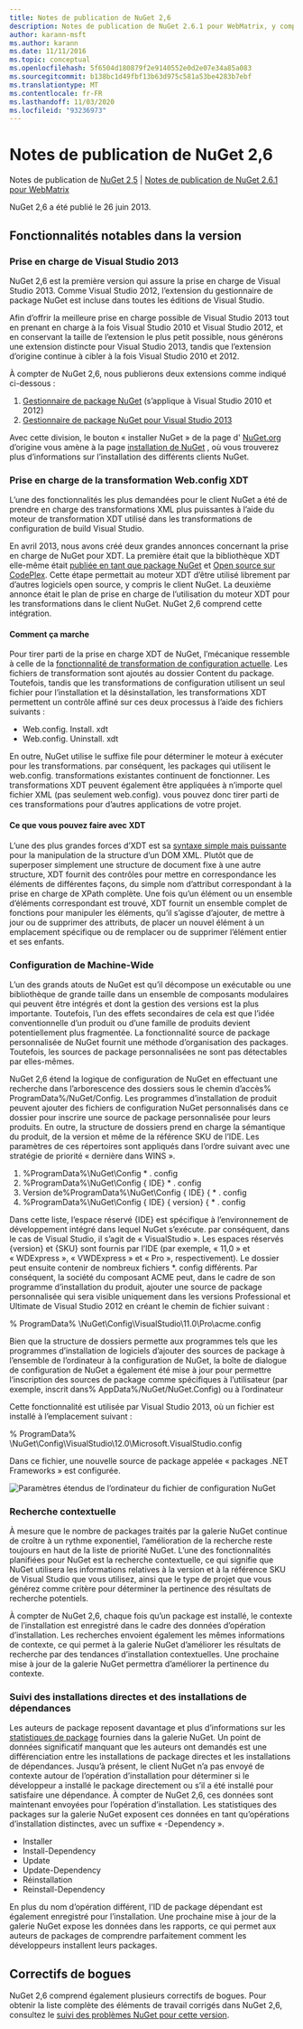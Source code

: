 ```yaml
---
title: Notes de publication de NuGet 2,6
description: Notes de publication de NuGet 2.6.1 pour WebMatrix, y compris les problèmes connus, les correctifs de bogues, les fonctionnalités ajoutées et DCR.
author: karann-msft
ms.author: karann
ms.date: 11/11/2016
ms.topic: conceptual
ms.openlocfilehash: 5f6504d180879f2e9140552e0d2e07e34a85a083
ms.sourcegitcommit: b138bc1d49fbf13b63d975c581a53be4283b7ebf
ms.translationtype: MT
ms.contentlocale: fr-FR
ms.lasthandoff: 11/03/2020
ms.locfileid: "93236973"
---
```

# <a name="nuget-26-release-notes"></a>Notes de publication de NuGet 2,6

Notes de publication de [NuGet 2,5](../release-notes/nuget-2.5.md)  |  [Notes de publication de NuGet 2.6.1 pour WebMatrix](../release-notes/nuget-2.6.1-for-webmatrix.md)

NuGet 2,6 a été publié le 26 juin 2013.

## <a name="notable-features-in-the-release"></a>Fonctionnalités notables dans la version

### <a name="support-for-visual-studio-2013"></a>Prise en charge de Visual Studio 2013

NuGet 2,6 est la première version qui assure la prise en charge de Visual Studio 2013. Comme Visual Studio 2012, l’extension du gestionnaire de package NuGet est incluse dans toutes les éditions de Visual Studio.

Afin d’offrir la meilleure prise en charge possible de Visual Studio 2013 tout en prenant en charge à la fois Visual Studio 2010 et Visual Studio 2012, et en conservant la taille de l’extension le plus petit possible, nous générons une extension distincte pour Visual Studio 2013, tandis que l’extension d’origine continue à cibler à la fois Visual Studio 2010 et 2012.

À compter de NuGet 2,6, nous publierons deux extensions comme indiqué ci-dessous :

1. [Gestionnaire de package NuGet](https://marketplace.visualstudio.com/items?itemName=NuGetTeam.NuGetPackageManager) (s’applique à Visual Studio 2010 et 2012)
1. [Gestionnaire de package NuGet pour Visual Studio 2013](https://marketplace.visualstudio.com/items?itemName=NuGetTeam.NuGetPackageManagerforVisualStudio2013)

Avec cette division, le bouton « installer NuGet » de la page d' [NuGet.org](https://nuget.org) d’origine vous amène à la page [installation de NuGet](../install-nuget-client-tools.md) , où vous trouverez plus d’informations sur l’installation des différents clients NuGet.

<a name="xdt"></a>

### <a name="xdt-webconfig-transformation-support"></a>Prise en charge de la transformation Web.config XDT

L’une des fonctionnalités les plus demandées pour le client NuGet a été de prendre en charge des transformations XML plus puissantes à l’aide du moteur de transformation XDT utilisé dans les transformations de configuration de build Visual Studio.

En avril 2013, nous avons créé deux grandes annonces concernant la prise en charge de NuGet pour XDT. La première était que la bibliothèque XDT elle-même était [publiée en tant que package NuGet](https://nuget.org/packages/Microsoft.Web.Xdt) et [Open source sur CodePlex](http://xdt.codeplex.com/). Cette étape permettait au moteur XDT d’être utilisé librement par d’autres logiciels open source, y compris le client NuGet. La deuxième annonce était le plan de prise en charge de l’utilisation du moteur XDT pour les transformations dans le client NuGet. NuGet 2,6 comprend cette intégration.

#### <a name="how-it-works"></a>Comment ça marche

Pour tirer parti de la prise en charge XDT de NuGet, l’mécanique ressemble à celle de la [fonctionnalité de transformation de configuration actuelle](../create-packages/source-and-config-file-transformations.md).
Les fichiers de transformation sont ajoutés au dossier Content du package. Toutefois, tandis que les transformations de configuration utilisent un seul fichier pour l’installation et la désinstallation, les transformations XDT permettent un contrôle affiné sur ces deux processus à l’aide des fichiers suivants :

- Web.config. Install. xdt
- Web.config. Uninstall. xdt

En outre, NuGet utilise le suffixe file pour déterminer le moteur à exécuter pour les transformations. par conséquent, les packages qui utilisent le web.config. transformations existantes continuent de fonctionner. Les transformations XDT peuvent également être appliquées à n’importe quel fichier XML (pas seulement web.config). vous pouvez donc tirer parti de ces transformations pour d’autres applications de votre projet.

#### <a name="what-you-can-do-with-xdt"></a>Ce que vous pouvez faire avec XDT

L’une des plus grandes forces d’XDT est sa [syntaxe simple mais puissante](/previous-versions/aspnet/dd465326(v=vs.110)) pour la manipulation de la structure d’un DOM XML. Plutôt que de superposer simplement une structure de document fixe à une autre structure, XDT fournit des contrôles pour mettre en correspondance les éléments de différentes façons, du simple nom d’attribut correspondant à la prise en charge de XPath complète. Une fois qu’un élément ou un ensemble d’éléments correspondant est trouvé, XDT fournit un ensemble complet de fonctions pour manipuler les éléments, qu’il s’agisse d’ajouter, de mettre à jour ou de supprimer des attributs, de placer un nouvel élément à un emplacement spécifique ou de remplacer ou de supprimer l’élément entier et ses enfants.

### <a name="machine-wide-configuration"></a>Configuration de Machine-Wide

L’un des grands atouts de NuGet est qu’il décompose un exécutable ou une bibliothèque de grande taille dans un ensemble de composants modulaires qui peuvent être intégrés et dont la gestion des versions est la plus importante. Toutefois, l’un des effets secondaires de cela est que l’idée conventionnelle d’un produit ou d’une famille de produits devient potentiellement plus fragmentée.
La fonctionnalité source de package personnalisée de NuGet fournit une méthode d’organisation des packages. Toutefois, les sources de package personnalisées ne sont pas détectables par elles-mêmes.

NuGet 2,6 étend la logique de configuration de NuGet en effectuant une recherche dans l’arborescence des dossiers sous le chemin d’accès% ProgramData%/NuGet/Config. Les programmes d’installation de produit peuvent ajouter des fichiers de configuration NuGet personnalisés dans ce dossier pour inscrire une source de package personnalisée pour leurs produits. En outre, la structure de dossiers prend en charge la sémantique du produit, de la version et même de la référence SKU de l’IDE. Les paramètres de ces répertoires sont appliqués dans l’ordre suivant avec une stratégie de priorité « dernière dans WINS ».

1. %ProgramData%\NuGet\Config \* . config
2. %ProgramData%\NuGet\Config \{ IDE} \* . config
3. Version de%ProgramData%\NuGet\Config \{ IDE} \{ \* . config
4. %ProgramData%\NuGet\Config \{ IDE} \{ version} \{ \* . config

Dans cette liste, l’espace réservé {IDE} est spécifique à l’environnement de développement intégré dans lequel NuGet s’exécute. par conséquent, dans le cas de Visual Studio, il s’agit de « VisualStudio ». Les espaces réservés {version} et {SKU} sont fournis par l’IDE (par exemple, « 11,0 » et « WDExpress », « VWDExpress » et « Pro », respectivement). Le dossier peut ensuite contenir de nombreux fichiers *. config différents.
Par conséquent, la société du composant ACME peut, dans le cadre de son programme d’installation du produit, ajouter une source de package personnalisée qui sera visible uniquement dans les versions Professional et Ultimate de Visual Studio 2012 en créant le chemin de fichier suivant :

% ProgramData% \NuGet\Config\VisualStudio\11.0\Pro\acme.config

Bien que la structure de dossiers permette aux programmes tels que les programmes d’installation de logiciels d’ajouter des sources de package à l’ensemble de l’ordinateur à la configuration de NuGet, la boîte de dialogue de configuration de NuGet a également été mise à jour pour permettre l’inscription des sources de package comme spécifiques à l’utilisateur (par exemple, inscrit dans% AppData%/NuGet/NuGet.Config) ou à l’ordinateur

Cette fonctionnalité est utilisée par Visual Studio 2013, où un fichier est installé à l’emplacement suivant :

% ProgramData% \NuGet\Config\VisualStudio\12.0\Microsoft.VisualStudio.config

Dans ce fichier, une nouvelle source de package appelée « packages .NET Frameworks » est configurée.

![Paramètres étendus de l’ordinateur du fichier de configuration NuGet](./media/NuGet-Config-File-Machine-Wide.png)

### <a name="contextualizing-search"></a>Recherche contextuelle

À mesure que le nombre de packages traités par la galerie NuGet continue de croître à un rythme exponentiel, l’amélioration de la recherche reste toujours en haut de la liste de priorité NuGet. L’une des fonctionnalités planifiées pour NuGet est la recherche contextuelle, ce qui signifie que NuGet utilisera les informations relatives à la version et à la référence SKU de Visual Studio que vous utilisez, ainsi que le type de projet que vous générez comme critère pour déterminer la pertinence des résultats de recherche potentiels.

À compter de NuGet 2,6, chaque fois qu’un package est installé, le contexte de l’installation est enregistré dans le cadre des données d’opération d’installation.  Les recherches envoient également les mêmes informations de contexte, ce qui permet à la galerie NuGet d’améliorer les résultats de recherche par des tendances d’installation contextuelles.  Une prochaine mise à jour de la galerie NuGet permettra d’améliorer la pertinence du contexte.

### <a name="tracking-direct-installs-vs-dependency-installs"></a>Suivi des installations directes et des installations de dépendances

Les auteurs de package reposent davantage et plus d’informations sur les [statistiques de package](http://blog.nuget.org/20130226/Introducing-Package-Statistics.html) fournies dans la galerie NuGet.  Un point de données significatif manquant que les auteurs ont demandés est une différenciation entre les installations de package directes et les installations de dépendances.  Jusqu’à présent, le client NuGet n’a pas envoyé de contexte autour de l’opération d’installation pour déterminer si le développeur a installé le package directement ou s’il a été installé pour satisfaire une dépendance.
À compter de NuGet 2,6, ces données sont maintenant envoyées pour l’opération d’installation.  Les statistiques des packages sur la galerie NuGet exposent ces données en tant qu’opérations d’installation distinctes, avec un suffixe « -Dependency ».

* Installer
* Install-Dependency
* Update
* Update-Dependency
* Réinstallation
* Reinstall-Dependency

En plus du nom d’opération différent, l’ID de package dépendant est également enregistré pour l’installation.  Une prochaine mise à jour de la galerie NuGet expose les données dans les rapports, ce qui permet aux auteurs de packages de comprendre parfaitement comment les développeurs installent leurs packages.

## <a name="bug-fixes"></a>Correctifs de bogues

NuGet 2,6 comprend également plusieurs correctifs de bogues. Pour obtenir la liste complète des éléments de travail corrigés dans NuGet 2,6, consultez le [suivi des problèmes NuGet pour cette version](https://nuget.codeplex.com/workitem/list/advanced?keyword=&status=Closed&type=All&priority=All&release=NuGet%202.6&assignedTo=All&component=All&sortField=LastUpdatedDate&sortDirection=Descending&page=0&reasonClosed=All).